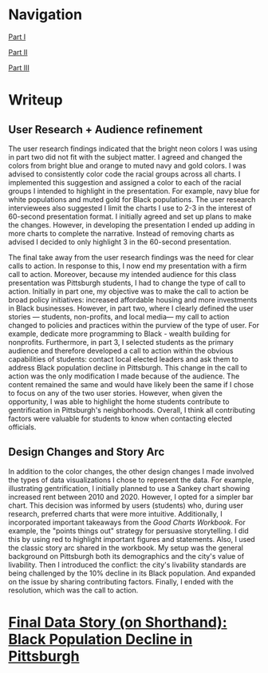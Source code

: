 # Navigation

[Part I](https://kisibor.github.io/portfolio/finalprojectpartone.html)

[Part II](https://kisibor.github.io/portfolio/finalprojectparttwo.html)

[Part III](https://kisibor.github.io/portfolio/finalprojectpartthree.html)

# Writeup

## User Research + Audience refinement

The user research findings indicated that the bright neon colors I was using in part two did not fit with the subject matter. I agreed and changed the colors from bright blue and orange to muted navy and gold colors. I was advised to consistently color code the racial groups across all charts. I implemented this suggestion and assigned a color to each of the racial groups I intended to highlight in the presentation. For example, navy blue for white populations and muted gold for Black populations. The user research interviewees also suggested I limit the charts I use to 2-3 in the interest of 60-second presentation format. I initially agreed and set up plans to make the changes. However, in developing the presentation I ended up adding in more charts to complete the narrative. Instead of removing charts as advised I decided to only highlight 3 in the 60-second presentation.

The final take away from the user research findings was the need for clear calls to action. In response to this, I now end my presentation with a firm call to action. Moreover, because my intended audience for this class presentation was Pittsburgh students, I had to change the type of call to action. Initially in part one, my objective was to make the call to action be broad policy initiatives: increased affordable housing and more investments in Black businesses. However, in part two, where I clearly defined the user stories — students, non-profits, and local media— my call to action changed to policies and practices within the purview of the type of user. For example, dedicate more programming to Black - wealth building for nonprofits. Furthermore, in part 3, I selected students as the primary audience and therefore developed a call to action within the obvious capabilities of students: contact local elected leaders and ask them to address Black population decline in Pittsburgh. This change in the call to action was the only modification I made because of the audience. The content remained the same and would have likely been the same if I chose to focus on any of the two user stories. However, when given the opportunity, I was able to highlight the home students contribute to gentrification in Pittsburgh's neighborhoods. Overall, I think all contributing factors were valuable for students to know when contacting elected officials.

## Design Changes and Story Arc

In addition to the color changes, the other design changes I made involved the types of data visualizations I chose to represent the data. For example, illustrating gentrification, I initially planned to use a Sankey chart showing increased rent between 2010 and 2020. However, I opted for a simpler bar chart. This decision was informed by users (students) who, during user research, preferred charts that were more intuitive. Additionally, I incorporated important takeaways from the _Good Charts Workbook_. For example, the "points things out" strategy for persuasive storytelling. I did this by using red to highlight important figures and statements. Also, I used the classic story arc shared in the workbook. My setup was the general background on Pittsburgh both its demographics and the city's value of livability. Then I introduced the conflict: the city's livability standards are being challenged by the 10% decline in its Black population. And expanded on the issue by sharing contributing factors. Finally, I ended with the resolution, which was the call to action.

# [Final Data Story (on Shorthand): Black Population Decline in Pittsburgh](https://carnegiemellon.shorthandstories.com/cd013c9a-82e9-4402-b924-532c307025a6/index.html)
